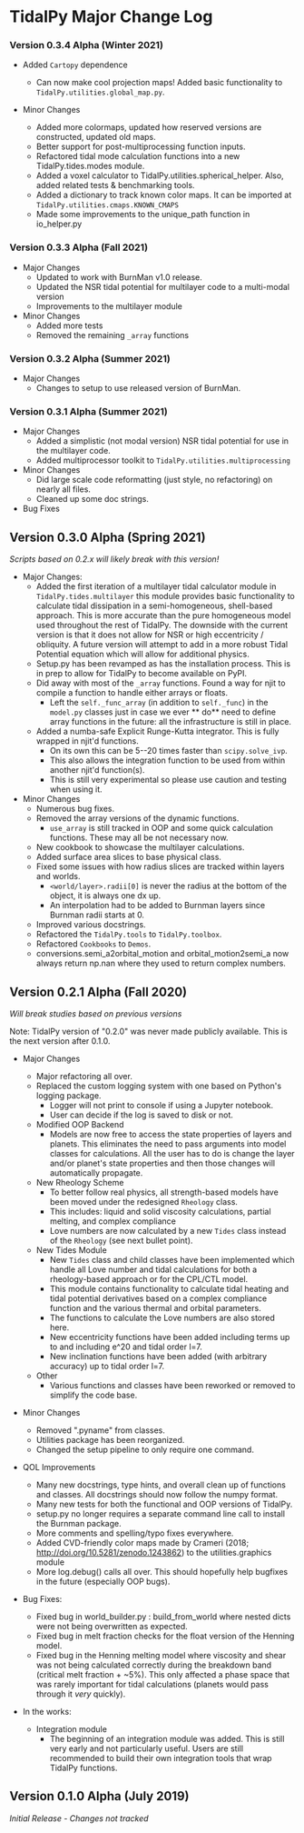 # TidalPy Major Change Log

### Version 0.3.4 Alpha (Winter 2021)

* Added `Cartopy` dependence
  * Can now make cool projection maps! Added basic functionality to `TidalPy.utilities.global_map.py`.

* Minor Changes
  * Added more colormaps, updated how reserved versions are constructed, updated old maps. 
  * Better support for post-multiprocessing function inputs.
  * Refactored tidal mode calculation functions into a new TidalPy.tides.modes module.
  * Added a voxel calculator to TidalPy.utilities.spherical_helper. Also, added related tests & benchmarking tools.
  * Added a dictionary to track known color maps. It can be imported at `TidalPy.utilities.cmaps.KNOWN_CMAPS`
  * Made some improvements to the unique_path function in io_helper.py

### Version 0.3.3 Alpha (Fall 2021)
* Major Changes
    * Updated to work with BurnMan v1.0 release.
    * Updated the NSR tidal potential for multilayer code to a multi-modal version
    * Improvements to the multilayer module
* Minor Changes
    * Added more tests
    * Removed the remaining `_array` functions

### Version 0.3.2 Alpha (Summer 2021)
* Major Changes
    * Changes to setup to use released version of BurnMan.

### Version 0.3.1 Alpha (Summer 2021)

* Major Changes
    * Added a simplistic (not modal version) NSR tidal potential for use in the multilayer code.
    * Added multiprocessor toolkit to `TidalPy.utilities.multiprocessing`
* Minor Changes
    * Did large scale code reformatting (just style, no refactoring) on nearly all files.
    * Cleaned up some doc strings.
* Bug Fixes

## Version 0.3.0 Alpha (Spring 2021)

*Scripts based on 0.2.x will likely break with this version!*

* Major Changes:
    * Added the first iteration of a multilayer tidal calculator module in `TidalPy.tides.multilayer` this module
      provides basic functionality to calculate tidal dissipation in a semi-homogeneous, shell-based approach. This is
      more accurate than the pure homogeneous model used throughout the rest of TidalPy. The downside with the current
      version is that it does not allow for NSR or high eccentricity / obliquity. A future version will attempt to add
      in a more robust Tidal Potential equation which will allow for additional physics.
    * Setup.py has been revamped as has the installation process. This is in prep to allow for TidalPy to become
      available on PyPI.
    * Did away with most of the `_array` functions. Found a way for njit to compile a function to handle either arrays
      or floats.
        * Left the `self._func_array` (in addition to `self._func`) in the `model.py` classes just in case we ever **
          do** need to define array functions in the future: all the infrastructure is still in place.
    * Added a numba-safe Explicit Runge-Kutta integrator. This is fully wrapped in njit'd functions.
        * On its own this can be 5--20 times faster than `scipy.solve_ivp`.
        * This also allows the integration function to be used from within another njit'd function(s).
        * This is still very experimental so please use caution and testing when using it.
* Minor Changes
    * Numerous bug fixes.
    * Removed the array versions of the dynamic functions.
        * `use_array` is still tracked in OOP and some quick calculation functions. These may all be not necessary now.
    * New cookbook to showcase the multilayer calculations.
    * Added surface area slices to base physical class.
    * Fixed some issues with how radius slices are tracked within layers and worlds.
        * `<world/layer>.radii[0]` is never the radius at the bottom of the object, it is always one dx up.
        * An interpolation had to be added to Burnman layers since Burnman radii starts at 0.
    * Improved various docstrings.
    * Refactored the `TidalPy.tools` to `TidalPy.toolbox`.
    * Refactored `Cookbooks` to `Demos`.
    * conversions.semi_a2orbital_motion and orbital_motion2semi_a now always return np.nan where they used to return
      complex numbers.

## Version 0.2.1 Alpha (Fall 2020)

*Will break studies based on previous versions*

Note: TidalPy version of "0.2.0" was never made publicly available. This is the next version after 0.1.0.

* Major Changes
    * Major refactoring all over.
    * Replaced the custom logging system with one based on Python's logging package.
        * Logger will not print to console if using a Jupyter notebook.
        * User can decide if the log is saved to disk or not.
    * Modified OOP Backend
        * Models are now free to access the state properties of layers and planets. This eliminates the need to pass
          arguments into model classes for calculations. All the user has to do is change the layer and/or planet's
          state properties and then those changes will automatically propagate.
    * New Rheology Scheme
        * To better follow real physics, all strength-based models have been moved under the redesigned `Rheology`
          class.
        * This includes: liquid and solid viscosity calculations, partial melting, and complex compliance
        * Love numbers are now calculated by a new `Tides` class instead of the `Rheology` (see next bullet point).
    * New Tides Module
        * New `Tides` class and child classes have been implemented which handle all Love number and tidal calculations
          for both a rheology-based approach or for the CPL/CTL model.
        * This module contains functionality to calculate tidal heating and tidal potential derivatives based on a
          complex compliance function and the various thermal and orbital parameters.
        * The functions to calculate the Love numbers are also stored here.
        * New eccentricity functions have been added including terms up to and including e^20 and tidal order l=7.
        * New inclination functions have been added (with arbitrary accuracy) up to tidal order l=7.
    * Other
        * Various functions and classes have been reworked or removed to simplify the code base.

* Minor Changes
    * Removed ".pyname" from classes.
    * Utilities package has been reorganized.
    * Changed the setup pipeline to only require one command.

* QOL Improvements
    * Many new docstrings, type hints, and overall clean up of functions and classes. All docstrings should now follow
      the numpy format.
    * Many new tests for both the functional and OOP versions of TidalPy.
    * setup.py no longer requires a separate command line call to install the Burnman package.
    * More comments and spelling/typo fixes everywhere.
    * Added CVD-friendly color maps made by Crameri (2018; http://doi.org/10.5281/zenodo.1243862) to the
      utilities.graphics module
    * More log.debug() calls all over. This should hopefully help bugfixes in the future (especially OOP bugs).

* Bug Fixes:
    * Fixed bug in world_builder.py : build_from_world where nested dicts were not being overwritten as expected.
    * Fixed bug in melt fraction checks for the float version of the Henning model.
    * Fixed bug in the Henning melting model where viscosity and shear was not being calculated correctly during the
      breakdown band (critical melt fraction + ~5%). This only affected a phase space that was rarely important for
      tidal calculations (planets would pass through it *very* quickly).

* In the works:
    * Integration module
        * The beginning of an integration module was added. This is still very early and not particularly useful. Users
          are still recommended to build their own integration tools that wrap TidalPy functions.

## Version 0.1.0 Alpha (July 2019)

*Initial Release - Changes not tracked*